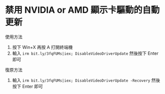 禁用 NVIDIA or AMD 顯示卡驅動的自動更新
===

使用方法
1. 按下 Win+X 再按 A 打開終端機
2. 輸入 `irm bit.ly/3fqFUMs|iex; DisableVideoDriverUpdate` 然後按下 Enter 即可

復原方法
1. 輸入 `irm bit.ly/3fqFUMs|iex; DisableVideoDriverUpdate -Recovery` 然後按下 Enter 即可